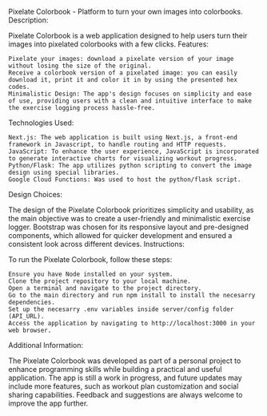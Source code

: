 Pixelate Colorbook - Platform to turn your own images into colorbooks.
Description:

Pixelate Colorbook is a web application designed to help users turn their images into pixelated colorbooks with a few clicks.
Features:

    Pixelate your images: download a pixelate version of your image without losing the size of the original.
    Receive a colorbook version of a pixelated image: you can easily download it, print it and color it in by using the presented hex codes.
    Minimalistic Design: The app's design focuses on simplicity and ease of use, providing users with a clean and intuitive interface to make the exercise logging process hassle-free.
Technologies Used:

    Next.js: The web application is built using Next.js, a front-end framework in Javascript, to handle routing and HTTP requests.
    JavaScript: To enhance the user experience, JavaScript is incorporated to generate interactive charts for visualizing workout progress.
    Python/Flask: The app utilizes python scripting to convert the image design using special libraries.
    Google Cloud Functions: Was used to host the python/flask script.

Design Choices:

The design of the Pixelate Colorbook prioritizes simplicity and usability, as the main objective was to create a user-friendly and minimalistic exercise logger. Bootstrap was chosen for its responsive layout and pre-designed components, which allowed for quicker development and ensured a consistent look across different devices.
Instructions:

To run the Pixelate Colorbook, follow these steps:

    Ensure you have Node installed on your system.
    Clone the project repository to your local machine.
    Open a terminal and navigate to the project directory.
    Go to the main directory and run npm install to install the necesarry dependencies.
    Set up the necesarry .env variables inside server/config folder (API_URL).
    Access the application by navigating to http://localhost:3000 in your web browser.

Additional Information:

The Pixelate Colorbook was developed as part of a personal project to enhance programming skills while building a practical and useful application. The app is still a work in progress, and future updates may include more features, such as workout plan customization and social sharing capabilities. Feedback and suggestions are always welcome to improve the app further.